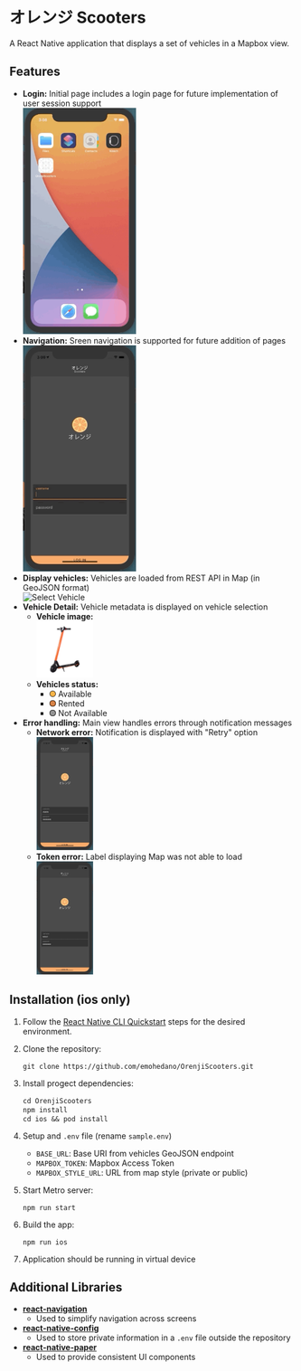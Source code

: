 # オレンジ Scooters

A React Native application that displays a set of vehicles in a Mapbox view.

## Features

- **Login:** Initial page includes a login page for future implementation of user session support
    <br/><img width="200" src="./screenshots/orenji_start.gif" alt="Start up to Login"/>
- **Navigation:** Sreen navigation is supported for future addition of pages
    <br/><img width="200" src="./screenshots/orenji_login.gif" alt="Login to Map"/>
- **Display vehicles:** Vehicles are loaded from REST API in Map (in GeoJSON format)
    <br/><img width="200" src="./screenshots/orenji_select.gif" alt="Select Vehicle"/>
- **Vehicle Detail:** Vehicle metadata is displayed on vehicle selection
    - **Vehicle image:** 
        <br/><img width="100" src="./src/images/orange_scooter.png" alt="Vehicle image"/>
    - **Vehicles status:**
        - ![Available](./src/images/available.png) Available
        - ![Rented](./src/images/rented.png) Rented
        - ![Not Available](./src/images/not_available.png) Not Available
- **Error handling:** Main view handles errors through notification messages
    - **Network error:** Notification is displayed with "Retry" option
    <br/><img width="100" src="./screenshots/orenji_network_error.gif" alt="Network Error"/>
    - **Token error:** Label displaying Map was not able to load 
    <br/><img width="100" src="./screenshots/orenji_token_error.gif" alt="Token Error"/>


## Installation (ios only)

1. Follow the [React Native CLI Quickstart](https://reactnative.dev/docs/environment-setup) steps for the desired environment.
2. Clone the repository: 

    ```
    git clone https://github.com/emohedano/OrenjiScooters.git
    ```
3. Install progect dependencies:

    ```
    cd OrenjiScooters
    npm install
    cd ios && pod install
    ```
4. Setup and `.env` file (rename `sample.env`)
    - `BASE_URL`: Base URI from vehicles GeoJSON endpoint
    - `MAPBOX_TOKEN`: Mapbox Access Token
    - `MAPBOX_STYLE_URL`: URL from map style (private or public)

5. Start Metro server:

    ```
    npm run start
    ```
6. Build the app:

    ```
    npm run ios
    ```
7. Application should be running in virtual device



## Additional Libraries
- [**react-navigation**](https://reactnavigation.org/)
    - Used to simplify navigation across screens
- [**react-native-config**](https://github.com/luggit/react-native-config)
    - Used to store private information in a `.env` file outside the repository
- [**react-native-paper**]()
    - Used to provide consistent UI components